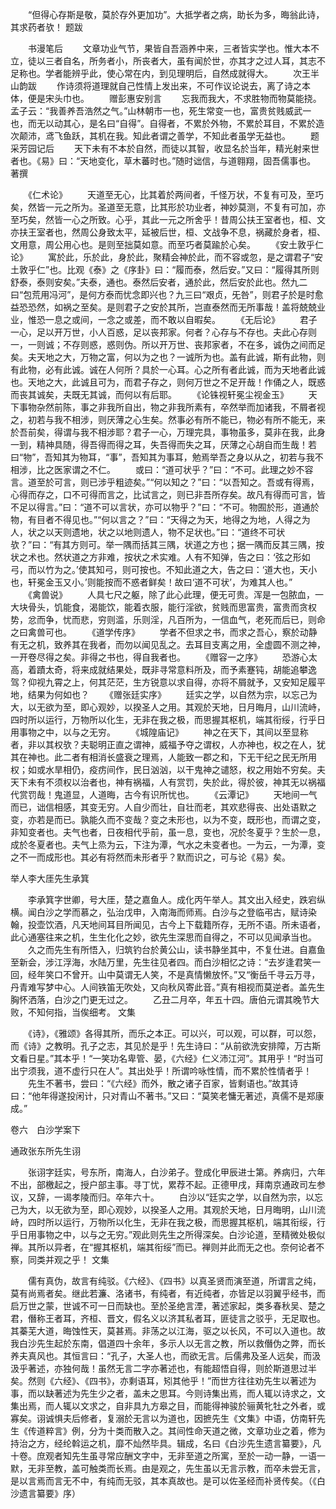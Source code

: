 <!-- { "loadSidebar": true } -->
　　“但得心存斯是敬，莫於存外更加功”。大抵学者之病，助长为多，晦翁此诗，其求药者欤！
题跋

　　书漫笔后
　　文章功业气节，果皆自吾涵养中来，三者皆实学也。惟大本不立，徒以三者自名，所务者小，所丧者大，虽有闻於世，亦其才之过人耳，其志不足称也。学者能辨乎此，使心常在内，到见理明后，自然成就得大。
　　次王半山韵跋
　　作诗须将道理就自己性情上发出来，不可作议论说去，离了诗之本体，便是宋头巾也。
　　赠彭惠安别言
　　忘我而我大，不求胜物而物莫能挠。孟子云：“我善养吾浩然之气。”山林朝市一也，死生常变一也，富贵贫贱威武一也，而无以动其心，是名曰“自得”。自得者，不累於外物，不累於耳目，不累於造次颠沛，鸢飞鱼跃，其机在我。知此者谓之善学，不知此者虽学无益也。
　　题采芳园记后
　　天下未有不本於自然，而徒以其智，收显名於当年，精光射来世者也。《易》曰：“天地变化，草木蕃时也。”随时诎信，与道翱翔，固吾儒事也。
著撰

　　《仁术论》
　　天道至无心，比其着於两间者，千怪万状，不复有可及，至巧矣，然皆一元之所为。圣道至无意，比其形於功业者，神妙莫测，不复有可加，亦至巧矣，然皆一心之所致。心乎，其此一元之所舍乎！昔周公扶王室者也，桓、文亦扶王室者也，然周公身致太平，延被后世，桓、文战争不息，祸藏於身者，桓、文用意，周公用心也。是则至拙莫如意。而至巧者莫踰於心矣。
　　《安土敦乎仁论》
　　寓於此，乐於此，身於此，聚精会神於此，而不容或忽，是之谓君子“安土敦乎仁”也。比观《泰》之《序卦》曰：“履而泰，然后安。”又曰：“履得其所则舒泰，泰则安矣。”夫泰，通也。泰然后安者，通於此，然后安於此也。然九二曰“包荒用冯河”，是何方泰而忧念即兴也？九三曰“艰贞，旡咎”，则君子於是时愈益恐恐然，如祸之至矣。是则君子之安於其所，岂直泰然而无所事哉！盖将兢兢业业，惟恐一息之或间，一念之或差，而不敢以自暇矣。
　　《无后论》
　　君子一心，足以开万世，小人百惑，足以丧邦家。何者？心存与不存也。夫此心存则一，一则诚；不存则惑，惑则伪。所以开万世、丧邦家者，不在多，诚伪之间而足矣。夫天地之大，万物之富，何以为之也？一诚所为也。盖有此诚，斯有此物，则有此物，必有此诚。诚在人何所？具於一心耳。心之所有者此诚，而为天地者此诚也。天地之大，此诚且可为，而君子存之，则何万世之不足开哉！作俑之人，既惑而丧其诚矣，夫既无其诚，而何以有后耶。
　　《论铢视轩冕尘视金玉》
　　天下事物杂然前陈，事之非我所自出，物之非我所素有，卒然举而加诸我，不屑者视之，初若与我不相涉，则厌薄之心生矣。然事必有所不能已，物必有所不能无，来於吾前矣，得谓与我不相涉耶？君子一心，万理完具，事物虽多，莫非在我，此身一到，精神具随，得吾得而得之耳，失吾得而失之耳，厌薄之心胡自而生哉！若曰“物”，吾知其为物耳，“事”，吾知其为事耳，勉焉举吾之身以从之，初若与我不相涉，比之医家谓之不仁。
　　或曰：“道可状乎？”曰：“不可。此理之妙不容言。道至於可言，则已涉乎粗迹矣。”“何以知之？”曰：“以吾知之。吾或有得焉，心得而存之，口不可得而言之，比试言之，则已非吾所存矣。故凡有得而可言，皆不足以得言。”曰：“道不可以言状，亦可以物乎？”曰：“不可。物囿於形，道通於物，有目者不得见也。”“何以言之？”曰：“天得之为天，地得之为地，人得之为人，状之以天则遗地，状之以地则遗人，物不足状也。”曰：“道终不可状欤？”曰：“有其方则可。举一隅而括其三隅，状道之方也；据一隅而反其三隅，按状之术也。然状道之方非难，按状之术实难。人有不知弹，告之曰：‘弦之形如弓，而以竹为之。’使其知弓，则可按也。不知此道之大，告之曰：‘道大也，天小也，轩冕金玉又小。’则能按而不惑者鲜矣！故曰‘道不可状’，为难其人也。”
　　《禽兽说》
　　人具七尺之躯，除了此心此理，便无可贵。浑是一包脓血，一大块骨头，饥能食，渴能饮，能着衣服，能行淫欲，贫贱而思富贵，富贵而贪权势，忿而争，忧而悲，穷则滥，乐则淫，凡百所为，一信血气，老死而后已，则命之曰禽兽可也。
　　《道学传序》
　　学者不但求之书，而求之吾心，察於动静有无之机，致养其在我者，而勿以闻见乱之。去耳目支离之用，全虚圆不测之神，一开卷尽得之矣。非得之书也，得自我者也。
　　《赠容一之序》
　　恐游心太高，着蹟太奇，将来成就结果处，既非寻常意料所及，而予素蹇钝，胡能追攀逸驾？仰视九霄之上，何其茫茫，生方锐意以求自得，亦将不屑就予，又安知足履平地，结果为何如也？
　　《赠张廷实序》
　　廷实之学，以自然为宗，以忘己为大，以无欲为至，即心观妙，以揆圣人之用。其观於天地，日月晦月，山川流峙，四时所以运行，万物所以化生，无非在我之极，而思握其枢机，端其衔绥，行乎日用事物之中，以与之无穷。
　　《城隍庙记》
　　神之在天下，其间以至显称者，非以其权欤？夫聪明正直之谓神，威福予夺之谓权，人亦神也，权之在人，犹其在神也。此二者有相消长盛衰之理焉，人能致一郡之和，下无干纪之民无所用权；如或水旱相仍，疫疠间作，民日汹汹，以干鬼神之谴怒，权之用始不穷矣。夫天下未有不须权以治者也，神有祸福，人有赏罚，失於此，得於彼，神其无以祸福代赏罚哉！鬼道显，人道晦，古今有识所忧也。
　　《云潭记》
　　天地间一气而已，诎信相感，其变无穷。人自少而壮，自壮而老，其欢悲得丧、出处语默之变，亦若是而已。孰能久而不变哉？变之未形也，以为不变，既形也，而谓之变，非知变者也。夫气也者，日夜相代乎前，虽一息，变也，况於冬夏乎？生於一息，成於冬夏者也。夫气上烝为云，下注为潭，气水之未变者也。一为云，一为潭，变之不一而成形也。其必有将然而未形者乎？默而识之，可与论《易》矣。

举人李大厓先生承箕

　　李承箕字世卿，号大厓，楚之嘉鱼人。成化丙午举人。其文出入经史，跌宕纵横。闻白沙之学而慕之，弘治戊申，入南海而师焉。白沙与之登临弔古，赋诗染翰，投壶饮酒，凡天地间耳目所闻见，古今上下载籍所存，无所不语。所未语者，此心通塞往来之机，生生化化之妙，欲先生深思而自得之，不可以见闻承当也。
　　久之而先生有所悟入，归筑钓台於黄公山，读书静坐其中，不复仕进。自嘉鱼至新会，涉江浮海，水陆万里，先生往见者四。而白沙相忆之诗：“去岁逢君笑一回，经年笑口不曾开。山中莫谓无人笑，不是真情懒放怀。”又“衡岳千寻云万寻，丹青难写梦中心。人间铁笛无吹处，又向秋风寄此音。”真有相视而莫逆者。盖先生胸怀洒落，白沙之门更无过之。
　　乙丑二月卒，年五十四。唐伯元谓其晚节大败，不知何指，当俟细考。
文集

　　《诗》，《雅颂》各得其所，而乐之本正。可以兴，可以观，可以群，可以怨，而《诗》之教明。孔子之志，其见於是乎！先生诗曰：“从前欲洗安排障，万古斯文看日星。”其本乎！“一笑功名卑管、晏，《六经》仁义沛江河”。其用乎！“时当可出宁须我，道不虚行只在人”。其出处乎！所谓吟咏性情，而不累於性情者乎！
　　先生不著书，尝曰：“《六经》而外，散之诸子百家，皆剩语也。”故其诗曰：“他年得遂投闲计，只对青山不著书。”又曰：“莫笑老慵无著述，真儒不是郑康成。”



卷六　白沙学案下

通政张东所先生诩

　　张诩字廷实，号东所，南海人，白沙弟子。登成化甲辰进士第。养病归，六年不出，部檄起之，授户部主事。寻丁忧，累荐不起。正德甲戌，拜南京通政司左参议，又辞，一谒孝陵而归。卒年六十。
　　白沙以“廷实之学，以自然为宗，以忘己为大，以无欲为至，即心观妙，以揆圣人之用。其观於天地，日月晦明，山川流峙，四时所以运行，万物所以化生，无非在我之极，而思握其枢机，端其衔绥，行乎日用事物之中，以与之无穷。”观此则先生之所得深矣。白沙论道，至精微处极似禅。其所以异者，在“握其枢机，端其衔绥”而已。禅则并此而无之也。奈何论者不察，同类并观之乎！
文集

　　儒有真伪，故言有纯驳。《六经》、《四书》以真圣贤而演至道，所谓言之纯，莫有尚焉者矣。继此若濂、洛诸书，有纯者，有近纯者，亦皆足以羽翼乎经书，而启万世之蒙，世诚不可一日而缺也。至於圣绝言湮，著述家起，类多春秋吴、楚之君，僭称王者耳，齐桓、晋文，假名义以济其私者耳，匪徒言之驳乎，无足取也。其蓁芜大道，晦蚀性天，莫甚焉。非荡之以江海，驱之以长风，不可以入道也。故我白沙先生起於东南，倡道四十余年，多示人以无言之教，所以救僭伪之弊，而长养夫真风也。其恒言曰：“孔子，大圣人也，而欲无言。后儒弗及圣人远矣，而汲汲乎著述，亦独何哉！虽然无言二字亦著述也，有能超悟自得，则於斯道思过半矣。然则《六经》、《四书》，亦剩语耳，矧其他乎！”而世方往往劝先生以著述为事，而以缺著述为先生少之者，盖未之思耳。今则诗集出焉，而人辄以诗求之，文集出焉，而人辄以文求之，自非具九方皋之目，而能得神骏於骊黄牝牡之外者，或寡矣。诩诚惧夫后修者，复溺於无言以为道也，因摭先生《文集》中语，仿南轩先生《传道粹言》例，分为十类而散入之。其间性命天道之微，文章功业之着，修为持治之方，经纶斡运之机，靡不灿然毕具。辑成，名曰《白沙先生遗言纂要》，凡十卷。庶观者知先生虽寻常应酬文字中，无非至道之所寓，至於一动一静，一语一默，无非至教，盖可触类而长焉。由是观之，先生虽以无言示教，而卒未尝无言，是以言焉而言无不中，有纯而无驳，其本真故也。是可以佐圣经而补贤传矣。（《白沙遗言纂要》序）
